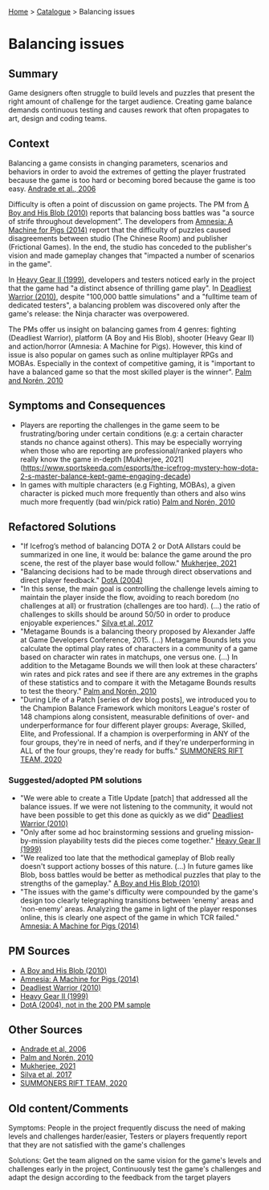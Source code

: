 [Home](../README.md) > [Catalogue](/games-catalogue/Antipatterns_catalogue_games.md) > Balancing issues

# Balancing issues

## Summary
Game designers often struggle to build levels and puzzles that present the right amount of challenge for the target audience. Creating game balance demands continuous testing and causes rework that often propagates to art, design and coding teams.

## Context
Balancing a game consists in changing parameters, scenarios and behaviors in order to avoid the extremes of getting the player frustrated because the game is too hard or becoming bored because the game is too easy. [Andrade et al., 2006](https://www.aaai.org/Papers/AIIDE/2006/AIIDE06-005.pdf)

Difficulty is often a point of discussion on game projects. The PM from [A Boy and His Blob (2010)](https://github.com/polako/pms-prob-after-years/blob/master/data/postmortems/pdfs/gamasutra/2010/pm-58-a_boy_and_his_blob.pdf) reports that balancing boss battles was "a source of strife throughout development". The developers from [Amnesia: A Machine for Pigs (2014)](https://github.com/polako/pms-prob-after-years/blob/master/data/postmortems/pdfs/gamasutra/2014/pm-1-amnesia_a_machine_for_pigs.pdf) report that the difficulty of puzzles caused disagreements between studio (The Chinese Room) and publisher (Frictional Games). In the end, the studio has conceded to the publisher's vision and made gameplay changes that "impacted a number of scenarios in the game".

In [Heavy Gear II (1999)](https://github.com/polako/pms-prob-after-years/blob/master/data/postmortems/pdfs/gamasutra/1999/pm-203-heavy_gear_2.pdf), developers and testers noticed early in the project that the game had "a distinct absence of thrilling game play". In [Deadliest Warrior (2010)](https://github.com/polako/pms-prob-after-years/blob/master/data/postmortems/pdfs/gamasutra/2010/pm-49-deadliest_warrior.pdf), despite "100,000 battle simulations" and a "fulltime team of dedicated testers", a balancing problem was discovered only after the game's release: the Ninja character was overpowered.

The PMs offer us insight on balancing games from 4 genres: fighting (Deadliest Warrior), platform (A Boy and His Blob), shooter (Heavy Gear II) and action/horror (Amnesia: A Machine for Pigs). However, this kind of issue is also popular on games such as online multiplayer RPGs and MOBAs. Especially in the context of competitive gaming, it is "important to have a balanced game so that the most skilled player is the winner". [Palm and Norén, 2010](https://www.diva-portal.org/smash/get/diva2:818292/FULLTEXT01.pdf)

## Symptoms and Consequences
- Players are reporting the challenges in the game seem to be frustrating/boring under certain conditions (e.g: a certain character stands no chance against others). This may be especially worrying when those who are reporting are professional/ranked players who really know the game in-depth [Mukherjee, 2021] (https://www.sportskeeda.com/esports/the-icefrog-mystery-how-dota-2-s-master-balance-kept-game-engaging-decade)
- In games with multiple characters (e.g Fighting, MOBAs), a given character is picked much more frequently than others and also wins much more frequently (bad win/pick ratio) [Palm and Norén, 2010](https://www.diva-portal.org/smash/get/diva2:818292/FULLTEXT01.pdf)

## Refactored Solutions
- "If Icefrog’s method of balancing DOTA 2 or DotA Allstars could be summarized in one line, it would be: balance the game around the pro scene, the rest of the player base would follow." [Mukherjee, 2021](https://www.sportskeeda.com/esports/the-icefrog-mystery-how-dota-2-s-master-balance-kept-game-engaging-decade)
- "Balancing decisions had to be made through direct observations and direct player feedback." [DotA (2004)](https://www.gamedeveloper.com/design/postmortem-i-defense-of-the-ancients-i-)
- "In this sense, the main goal is controlling the challenge levels aiming to maintain the player inside the flow, avoiding to reach boredom (no challenges at all) or frustration (challenges are too hard). (...) the ratio of challenges to skills should be around 50/50 in order to produce enjoyable experiences." [Silva et al, 2017](https://arxiv.org/pdf/1706.02796.pdf)
- "Metagame Bounds is a balancing theory proposed by Alexander Jaffe at Game Developers Conference, 2015. (...) Metagame Bounds lets you calculate the optimal play rates of characters in a community of a game based on character win rates in matchups, one versus one. (...) In addition to the Metagame Bounds we will then look at these characters’ win rates and pick rates and see if there are any extremes in the graphs of these statistics and to compare it with the Metagame Bounds results to test the theory." [Palm and Norén, 2010](https://www.diva-portal.org/smash/get/diva2:818292/FULLTEXT01.pdf)
- "During Life of a Patch [series of dev blog posts], we introduced you to the Champion Balance Framework which monitors League's roster of 148 champions along consistent, measurable definitions of over- and underperformance for four different player groups: Average, Skilled, Elite, and Professional. If a champion is overperforming in ANY of the four groups, they're in need of nerfs, and if they're underperforming in ALL of the four groups, they're ready for buffs." [SUMMONERS RIFT TEAM, 2020](https://www.leagueoflegends.com/en-us/news/dev/dev-balance-framework-update/)

### Suggested/adopted PM solutions
- "We were able to create a Title Update [patch] that addressed all the balance issues. If we were not listening to the community, it would not have been possible to get this done as quickly as we did" [Deadliest Warrior (2010)](https://github.com/polako/pms-prob-after-years/blob/master/data/postmortems/pdfs/gamasutra/2010/pm-49-deadliest_warrior.pdf)
- "Only after some ad hoc brainstorming sessions and grueling mission-by-mission playability tests did the pieces come together." [Heavy Gear II (1999)](https://github.com/polako/pms-prob-after-years/blob/master/data/postmortems/pdfs/gamasutra/1999/pm-203-heavy_gear_2.pdf)
- "We realized too late that the methodical gameplay of Blob really doesn't support actiony bosses of this nature. (...) In future games like Blob, boss battles would be better as methodical puzzles that play to the strengths of the gameplay." [A Boy and His Blob (2010)](https://github.com/polako/pms-prob-after-years/blob/master/data/postmortems/pdfs/gamasutra/2010/pm-58-a_boy_and_his_blob.pdf)
- "The issues with the game's difficulty were compounded by the game's design too clearly telegraphing transitions between 'enemy' areas and 'non-enemy' areas. Analyzing the game in light of the player responses online, this is clearly one aspect of the game in which TCR failed." [Amnesia: A Machine for Pigs (2014)](https://github.com/polako/pms-prob-after-years/blob/master/data/postmortems/pdfs/gamasutra/2014/pm-1-amnesia_a_machine_for_pigs.pdf)

## PM Sources
- [A Boy and His Blob (2010)](https://github.com/polako/pms-prob-after-years/blob/master/data/postmortems/pdfs/gamasutra/2010/pm-58-a_boy_and_his_blob.pdf)
- [Amnesia: A Machine for Pigs (2014)](https://github.com/polako/pms-prob-after-years/blob/master/data/postmortems/pdfs/gamasutra/2014/pm-1-amnesia_a_machine_for_pigs.pdf)
- [Deadliest Warrior (2010)](https://github.com/polako/pms-prob-after-years/blob/master/data/postmortems/pdfs/gamasutra/2010/pm-49-deadliest_warrior.pdf)
- [Heavy Gear II (1999)](https://github.com/polako/pms-prob-after-years/blob/master/data/postmortems/pdfs/gamasutra/1999/pm-203-heavy_gear_2.pdf)
- [DotA (2004), not in the 200 PM sample](https://www.gamedeveloper.com/design/postmortem-i-defense-of-the-ancients-i-)

## Other Sources
- [Andrade et al, 2006](https://www.aaai.org/Papers/AIIDE/2006/AIIDE06-005.pdf)
- [Palm and Norén, 2010](https://www.diva-portal.org/smash/get/diva2:818292/FULLTEXT01.pdf)
- [Mukherjee, 2021](https://www.sportskeeda.com/esports/the-icefrog-mystery-how-dota-2-s-master-balance-kept-game-engaging-decade)
- [Silva et al, 2017](https://arxiv.org/pdf/1706.02796.pdf)
- [SUMMONERS RIFT TEAM, 2020](https://www.leagueoflegends.com/en-us/news/dev/dev-balance-framework-update/)

## Old content/Comments
Symptoms: People in the project frequently discuss the need of making levels and challenges harder/easier, Testers or players frequently report that they are not satisfied with the game's challenges

Solutions: Get the team aligned on the same vision for the game's levels and challenges early in the project, Continuously test the game's challenges and adapt the design according to the feedback from the target players